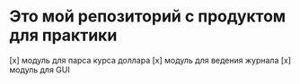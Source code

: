 # Это мой репозиторий с продуктом для практики

[x] модуль для парса курса доллара
[x] модуль для ведения журнала
[x] модуль для GUI
